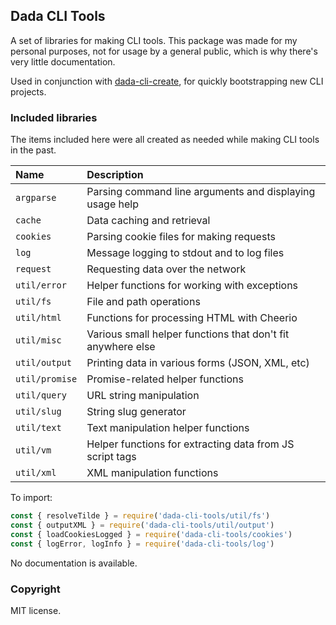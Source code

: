 ## Dada CLI Tools

A set of libraries for making CLI tools. This package was made for my personal purposes, not for usage by a general public, which is why there's very little documentation.

Used in conjunction with [dada-cli-create](https://github.com/msikma/create-dada-cli), for quickly bootstrapping new CLI projects.

### Included libraries

The items included here were all created as needed while making CLI tools in the past.

| Name         | Description                                                 |
|:-------------|:------------------------------------------------------------|
| `argparse`   | Parsing command line arguments and displaying usage help    |
| `cache`      | Data caching and retrieval                                  |
| `cookies`    | Parsing cookie files for making requests                    |
| `log`        | Message logging to stdout and to log files                  |
| `request`    | Requesting data over the network                            |
| `util/error` | Helper functions for working with exceptions                |
| `util/fs`    | File and path operations                                    |
| `util/html`  | Functions for processing HTML with Cheerio                  |
| `util/misc`  | Various small helper functions that don't fit anywhere else |
| `util/output`| Printing data in various forms (JSON, XML, etc)             |
| `util/promise` | Promise-related helper functions                          |
| `util/query` | URL string manipulation                                     |
| `util/slug`  | String slug generator                                       |
| `util/text`  | Text manipulation helper functions                          |
| `util/vm`    | Helper functions for extracting data from JS script tags    |
| `util/xml`   | XML manipulation functions                                  |

To import:

```js
const { resolveTilde } = require('dada-cli-tools/util/fs')
const { outputXML } = require('dada-cli-tools/util/output')
const { loadCookiesLogged } = require('dada-cli-tools/cookies')
const { logError, logInfo } = require('dada-cli-tools/log')
```

No documentation is available.

### Copyright

MIT license.
